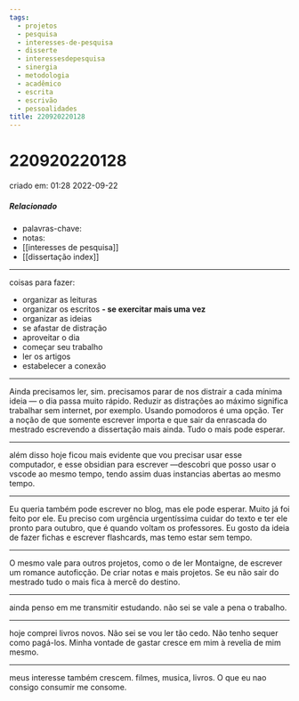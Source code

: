 ```yaml
---
tags:
  - projetos
  - pesquisa
  - interesses-de-pesquisa
  - disserte
  - interessesdepesquisa
  - sinergia
  - metodologia
  - acadêmico
  - escrita
  - escrivão
  - pessoalidades
title: 220920220128
---
```

# 220920220128
criado em: 01:28 2022-09-22

##### Relacionado
- palavras-chave: 
- notas: 
- [[interesses de pesquisa]]
- [[dissertação index]]

---

coisas para fazer:
- organizar as leituras
- organizar os escritos
**- se exercitar mais uma vez**
- organizar as ideias
- se afastar de distração
- aproveitar o dia
- começar seu trabalho
- ler os artigos
- estabelecer a conexão
---
Ainda precisamos ler, sim. precisamos parar de nos distrair a cada mínima ideia — o dia passa muito rápido. 
Reduzir as distrações ao máximo significa trabalhar sem internet, por exemplo. Usando pomodoros é uma opção. 
Ter a noção de que somente escrever importa e que sair da enrascada do mestrado escrevendo a dissertação mais ainda. Tudo o mais pode esperar. 

---

além disso hoje ficou mais evidente que vou precisar usar esse computador, e esse obsidian para escrever —descobri que posso usar o vscode ao mesmo tempo, tendo assim duas instancias abertas ao mesmo tempo. 

---
Eu queria também pode escrever no blog, mas ele pode esperar. Muito já foi feito por ele. Eu preciso com urgência urgentíssima cuidar do texto e ter ele pronto para outubro, que é quando voltam os professores. Eu gosto da ideia de fazer fichas e escrever flashcards, mas temo estar sem tempo.

---

O mesmo vale para outros projetos, como o de ler Montaigne, de escrever um romance autoficção. De criar notas e mais projetos. Se eu não sair do mestrado tudo o mais fica à mercê do destino. 

---
ainda penso em me transmitir estudando. não sei se vale a pena o trabalho.

---
hoje comprei livros novos. Não sei se vou ler tão cedo. Não tenho sequer como pagá-los. Minha vontade de gastar cresce em mim à revelia de mim mesmo. 

---
meus interesse também crescem. filmes, musica, livros. O que eu nao consigo consumir me consome. 
